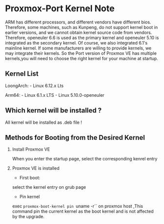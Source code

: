 # Proxmox-Port Kernel Note
ARM has different processors, and different vendors have different bios.
Therefore, some machines, such as Kunpeng, do not support kernel boot in earlier versions, and we cannot obtain kernel source code from vendors.
Therefore, openeuler 6.6 is used as the primary kernel and openeuler 5.10 is integrated as the secondary kernel.
Of course, we also integrated 6.1's mainline kernel.
If some manufacturers are willing to provide kernels, we may integrate their kernels.
So the Port version of Proxmox VE has multiple kernels,you will need to choose the right kernel for your machine at startup. 

## Kernel List

LoongArch:
	- Linux 6.12.x Lts

Arm64:
        - Linux 6.1.x LTS
        - Linux 5.10.0-openeuler

## Which kernel will be installed ?

All kernel will be installed as .deb file !

## Methods for Booting from the Desired Kernel

1. Install Proxmox VE

   When you enter the startup page, select the corresponding kenrel entry

2. Proxmox VE is installed
 
   - First boot:

	select the kernel entry on grub page

   - Pin kernel

	exec `proxmox-boot-kernel pin `uname -r`` on proxmox host ,This command pin the current kernel as the boot kernel and is not affected by the upgrade.
